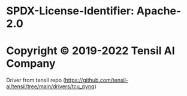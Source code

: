 # SPDX-License-Identifier: Apache-2.0
# Copyright © 2019-2022 Tensil AI Company

Driver from tensil repo (https://github.com/tensil-ai/tensil/tree/main/drivers/tcu_pynq)